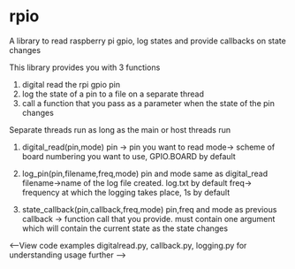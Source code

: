 # rpio
A library to read raspberry pi gpio, log states and provide callbacks on state changes

This library provides you with 3 functions
1) digital read the rpi gpio pin
2) log the state of a pin to a file on a separate thread
3) call a function that you pass as a parameter when the state of the pin changes

Separate threads run as long as the main or host threads run

1) digital_read(pin,mode)
pin -> pin you want to read
mode-> scheme of board numbering you want to use, GPIO.BOARD by default

2) log_pin(pin,filename,freq,mode)
pin and mode same as digital_read
filename->name of the log file created. log.txt by default
freq-> frequency at which the logging takes place, 1s by default

3) state_callback(pin,callback,freq,mode)
pin,freq and mode as previous
callback -> function call that you provide. must contain one argument which will contain the 
current state as the state changes

<--View code examples digitalread.py, callback.py, logging.py for understanding usage further -->
